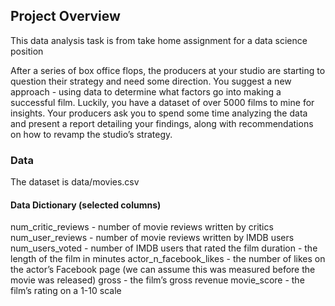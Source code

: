 ## Project Overview

This data analysis task is from take home assignment for a data science position 

After a series of box office flops, the producers at your studio are starting to question their strategy and need some
direction. You suggest a new approach - using data to determine what factors go into making a successful film. Luckily, 
you have a dataset of over 5000 films to mine for insights. Your producers ask you to spend some time analyzing the data 
and present a report detailing your findings, along with recommendations on how to revamp the studio’s strategy.

### Data
The dataset is data/movies.csv

#### Data Dictionary (selected columns)
num_critic_reviews - number of movie reviews written by critics
num_user_reviews - number of movie reviews written by IMDB users
num_users_voted - number of IMDB users that rated the film
duration - the length of the film in minutes
actor_n_facebook_likes - the number of likes on the actor’s Facebook page (we can assume this was measured before the movie was released)
gross - the film’s gross revenue
movie_score - the film’s rating on a 1-10 scale

